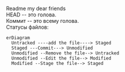 Readme my dear friends  
HEAD -- это голова.  
Коммит -- это всему голова.  
Статусы файлов:  

```mermaid
erDiagram  
  Untracked ----add the file----> Staged  
  Staged ---Commit---> Unmodified  
  Unmodified --Remove the file--> Untracked  
  Unmodified --Edit the file--> Modified  
  Modified --Stage the file--> Staged  
```

